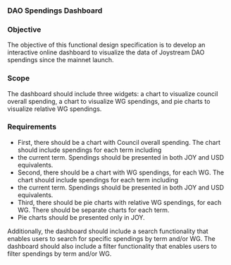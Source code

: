 ### DAO Spendings Dashboard 

### Objective
The objective of this functional design specification is to develop an interactive online dashboard to visualize the 
data of Joystream DAO spendings since the mainnet launch.

### Scope
The dashboard should include three widgets: a chart to visualize council overall spending, a chart to visualize WG 
spendings, and pie charts to visualize relative WG spendings.

### Requirements
- First, there should be a chart with Council overall spending. The chart should include spendings for each term including 
- the current term. Spendings should be presented in both JOY and USD equivalents.
- Second, there should be a chart with WG spendings, for each WG. The chart should include spendings for each term including 
- the current term. Spendings should be presented in both JOY and USD equivalents.
- Third, there should be pie charts with relative WG spendings, for each WG. There should be separate charts for each term. 
- Pie charts should be presented only in JOY.

Additionally, the dashboard should include a search functionality that enables users to search for specific spendings by term and/or WG.
The dashboard should also include a filter functionality that enables users to filter spendings by term and/or WG.
